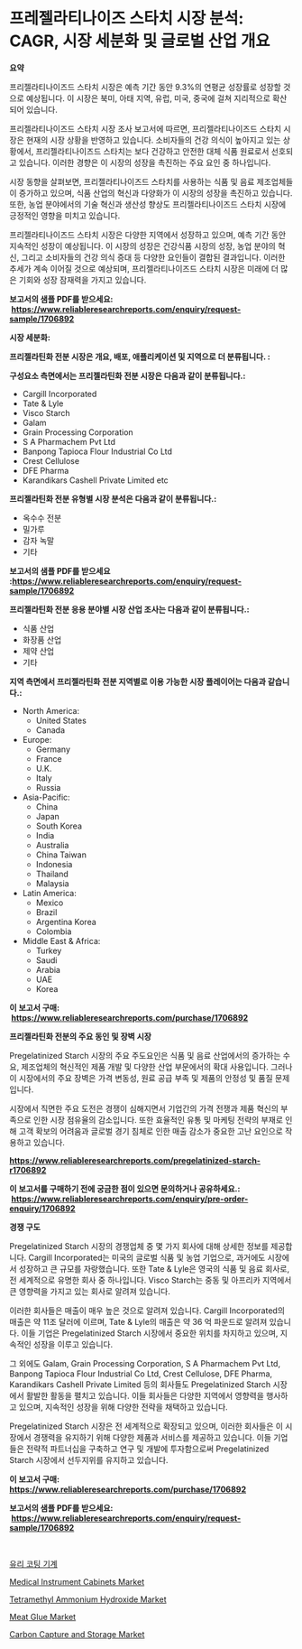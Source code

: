 <p><h1>프레젤라티나이즈 스타치 시장 분석: CAGR, 시장 세분화 및 글로벌 산업 개요</h1></p><p><strong>요약</strong></p>
<p><p>프리젤라티나이즈드 스타치 시장은 예측 기간 동안 9.3%의 연평균 성장률로 성장할 것으로 예상됩니다. 이 시장은 북미, 아태 지역, 유럽, 미국, 중국에 걸쳐 지리적으로 확산되어 있습니다. </p><p>프리젤라티나이즈드 스타치 시장 조사 보고서에 따르면, 프리젤라티나이즈드 스타치 시장은 현재의 시장 상황을 반영하고 있습니다. 소비자들의 건강 의식이 높아지고 있는 상황에서, 프리젤라티나이즈드 스타치는 보다 건강하고 안전한 대체 식품 원료로서 선호되고 있습니다. 이러한 경향은 이 시장의 성장을 촉진하는 주요 요인 중 하나입니다.</p><p>시장 동향을 살펴보면, 프리젤라티나이즈드 스타치를 사용하는 식품 및 음료 제조업체들이 증가하고 있으며, 식품 산업의 혁신과 다양화가 이 시장의 성장을 촉진하고 있습니다. 또한, 농업 분야에서의 기술 혁신과 생산성 향상도 프리젤라티나이즈드 스타치 시장에 긍정적인 영향을 미치고 있습니다.</p><p>프리젤라티나이즈드 스타치 시장은 다양한 지역에서 성장하고 있으며, 예측 기간 동안 지속적인 성장이 예상됩니다. 이 시장의 성장은 건강식품 시장의 성장, 농업 분야의 혁신, 그리고 소비자들의 건강 의식 증대 등 다양한 요인들이 결합된 결과입니다. 이러한 추세가 계속 이어질 것으로 예상되며, 프리젤라티나이즈드 스타치 시장은 미래에 더 많은 기회와 성장 잠재력을 가지고 있습니다.</p></p>
<p><strong>보고서의 샘플 PDF를 받으세요: &nbsp;<a href="https://www.reliableresearchreports.com/enquiry/request-sample/1706892">https://www.reliableresearchreports.com/enquiry/request-sample/1706892</a></strong></p>
<p><strong>시장 세분화:</strong></p>
<p><strong> 프리젤라틴화 전분 시장은 개요, 배포, 애플리케이션 및 지역으로 더 분류됩니다. :</strong></p>
<p><strong>구성요소 측면에서는 프리젤라틴화 전분 시장은 다음과 같이 분류됩니다.:</strong></p>
<p><ul><li>Cargill Incorporated</li><li>Tate & Lyle</li><li>Visco Starch</li><li>Galam</li><li>Grain Processing Corporation</li><li>S A Pharmachem Pvt Ltd</li><li>Banpong Tapioca Flour Industrial Co Ltd</li><li>Crest Cellulose</li><li>DFE Pharma</li><li>Karandikars Cashell Private Limited etc</li></ul></p>
<p><strong> 프리젤라틴화 전분 유형별 시장 분석은 다음과 같이 분류됩니다.:</strong></p>
<p><ul><li>옥수수 전분</li><li>밀가루</li><li>감자 녹말</li><li>기타</li></ul></p>
<p><strong>보고서의 샘플 PDF를 받으세요 :<a href="https://www.reliableresearchreports.com/enquiry/request-sample/1706892">https://www.reliableresearchreports.com/enquiry/request-sample/1706892</a></strong></p>
<p><strong> 프리젤라틴화 전분 응용 분야별 시장 산업 조사는 다음과 같이 분류됩니다.:</strong></p>
<p><ul><li>식품 산업</li><li>화장품 산업</li><li>제약 산업</li><li>기타</li></ul></p>
<p><strong>지역 측면에서 프리젤라틴화 전분 지역별로 이용 가능한 시장 플레이어는 다음과 같습니다.:</strong></p>
<p><ul>
    <li>
        North America:
        <ul>
            <li>United States</li>
            <li>Canada</li>
        </ul>
    </li>
    <li>
        Europe:
        <ul>
            <li>Germany</li>
            <li>France</li>
            <li>U.K.</li>
            <li>Italy</li>
            <li>Russia</li>
        </ul>
    </li>
    <li>
        Asia-Pacific:
        <ul>
            <li>China</li>
            <li>Japan</li>
            <li>South Korea</li>
            <li>India</li>
            <li>Australia</li>
            <li>China Taiwan</li>
            <li>Indonesia</li>
            <li>Thailand</li>
            <li>Malaysia</li>
        </ul>
    </li>
    <li>
        Latin America:
        <ul>
            <li>Mexico</li>
            <li>Brazil</li>
            <li>Argentina Korea</li>
            <li>Colombia</li>
        </ul>
    </li>
    <li>
        Middle East & Africa:
        <ul>
            <li>Turkey</li>
            <li>Saudi</li>
            <li>Arabia</li>
            <li>UAE</li>
            <li>Korea</li>
        </ul>
    </li>
    </ul></p>
<p><strong>이 보고서 구매: &nbsp;<a href="https://www.reliableresearchreports.com/purchase/1706892">https://www.reliableresearchreports.com/purchase/1706892</a></strong></p>
<p><strong>프리젤라틴화 전분의 주요 동인 및 장벽 시장</strong></p>
<p><p>Pregelatinized Starch 시장의 주요 주도요인은 식품 및 음료 산업에서의 증가하는 수요, 제조업체의 혁신적인 제품 개발 및 다양한 산업 부문에서의 확대 사용입니다. 그러나 이 시장에서의 주요 장벽은 가격 변동성, 원료 공급 부족 및 제품의 안정성 및 품질 문제입니다.</p><p>시장에서 직면한 주요 도전은 경쟁이 심해지면서 기업간의 가격 전쟁과 제품 혁신의 부족으로 인한 시장 점유율의 감소입니다. 또한 효율적인 유통 및 마케팅 전략의 부재로 인해 고객 확보의 어려움과 글로벌 경기 침체로 인한 매출 감소가 중요한 고난 요인으로 작용하고 있습니다.</p></p>
<p><strong><a href="https://www.reliableresearchreports.com/pregelatinized-starch-r1706892">https://www.reliableresearchreports.com/pregelatinized-starch-r1706892</a></strong></p>
<p><strong>이 보고서를 구매하기 전에 궁금한 점이 있으면 문의하거나 공유하세요.: &nbsp;<a href="https://www.reliableresearchreports.com/enquiry/pre-order-enquiry/1706892">https://www.reliableresearchreports.com/enquiry/pre-order-enquiry/1706892</a></strong></p>
<p><strong>경쟁 구도</strong></p>
<p><p>Pregelatinized Starch 시장의 경쟁업체 중 몇 가지 회사에 대해 상세한 정보를 제공합니다. Cargill Incorporated는 미국의 글로벌 식품 및 농업 기업으로, 과거에도 시장에서 성장하고 큰 규모를 자랑했습니다. 또한 Tate & Lyle은 영국의 식품 및 음료 회사로, 전 세계적으로 유명한 회사 중 하나입니다. Visco Starch는 중동 및 아프리카 지역에서 큰 영향력을 가지고 있는 회사로 알려져 있습니다.</p><p>이러한 회사들은 매출이 매우 높은 것으로 알려져 있습니다. Cargill Incorporated의 매출은 약 11조 달러에 이르며, Tate & Lyle의 매출은 약 36 억 파운드로 알려져 있습니다. 이들 기업은 Pregelatinized Starch 시장에서 중요한 위치를 차지하고 있으며, 지속적인 성장을 이루고 있습니다.</p><p>그 외에도 Galam, Grain Processing Corporation, S A Pharmachem Pvt Ltd, Banpong Tapioca Flour Industrial Co Ltd, Crest Cellulose, DFE Pharma, Karandikars Cashell Private Limited 등의 회사들도 Pregelatinized Starch 시장에서 활발한 활동을 펼치고 있습니다. 이들 회사들은 다양한 지역에서 영향력을 행사하고 있으며, 지속적인 성장을 위해 다양한 전략을 채택하고 있습니다.</p><p>Pregelatinized Starch 시장은 전 세계적으로 확장되고 있으며, 이러한 회사들은 이 시장에서 경쟁력을 유지하기 위해 다양한 제품과 서비스를 제공하고 있습니다. 이들 기업들은 전략적 파트너십을 구축하고 연구 및 개발에 투자함으로써 Pregelatinized Starch 시장에서 선두지위를 유지하고 있습니다.</p></p>
<p><strong>이 보고서 구매: &nbsp; <a href="https://www.reliableresearchreports.com/purchase/1706892">https://www.reliableresearchreports.com/purchase/1706892</a></strong></p>
<p><strong>보고서의 샘플 PDF를 받으세요: &nbsp;<a href="https://www.reliableresearchreports.com/enquiry/request-sample/1706892">https://www.reliableresearchreports.com/enquiry/request-sample/1706892</a></strong><strong></strong></p>
<p>&nbsp;</p>
<p><p><a href="https://github.com/vsap75a286l/Market-Research-Report-List-1/blob/main/466568423971.md">유리 코팅 기계</a></p><p><a href="https://github.com/johnbach50/Market-Research-Report-List-2/blob/main/medical-instrument-cabinets-market.md">Medical Instrument Cabinets Market</a></p><p><a href="https://issuu.com/reportprime-2/docs/tetramethyl-ammonium-hydroxide-market-size-2030.pp">Tetramethyl Ammonium Hydroxide Market</a></p><p><a href="https://github.com/lylyparadise/Market-Research-Report-List-2/blob/main/meat-glue-market.md">Meat Glue Market</a></p><p><a href="https://issuu.com/reportprime-2/docs/carbon-capture-and-storage-market-size-2030.pptx">Carbon Capture and Storage Market</a></p></p>
